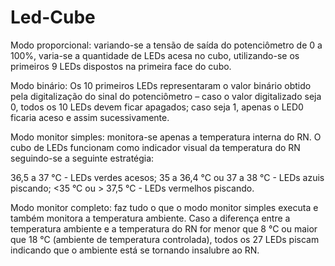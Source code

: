 # Led-Cube

Modo proporcional: variando-se a tensão de saída do potenciômetro de 0 a 100%, varia-se a quantidade de LEDs acesa no cubo, utilizando-se os primeiros 9 LEDs dispostos na primeira face do cubo. 

Modo binário: Os 10 primeiros LEDs representaram o valor binário obtido pela digitalização do sinal do potenciômetro – caso o valor digitalizado seja 0, todos os 10 LEDs devem ficar apagados; caso seja 1, apenas o LED0 ficaria aceso e assim sucessivamente.

Modo monitor simples: monitora-se apenas a temperatura interna do RN. O cubo de LEDs funcionam como indicador visual da temperatura do RN seguindo-se a seguinte estratégia: 
 
36,5 a 37 °C - LEDs verdes acesos; 35 a 36,4 °C ou 37 a 38 °C - LEDs azuis piscando; <35 °C ou > 37,5 °C - LEDs vermelhos piscando.

Modo monitor completo: faz tudo o que o modo monitor simples executa e também monitora a temperatura ambiente. Caso a diferença entre a temperatura ambiente e a temperatura do RN for menor que 8 °C ou maior que 18 °C (ambiente de temperatura controlada), todos os 27 LEDs piscam indicando que o ambiente está se tornando insalubre ao RN.
